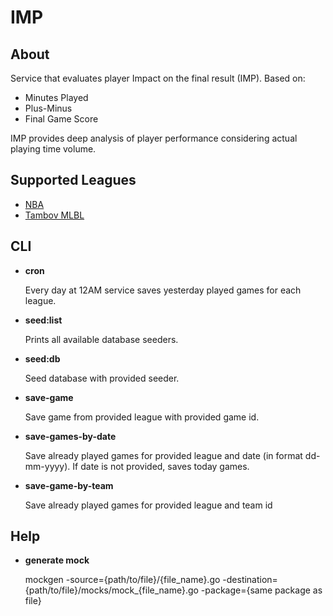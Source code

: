 # IMP


## About
Service that evaluates player Impact on the final result (IMP). Based on:
<ul>
    <li>Minutes Played</li>
    <li>Plus-Minus</li>
    <li>Final Game Score</li>
</ul>

IMP provides deep analysis of player performance considering actual playing time volume.

## Supported Leagues

<ul>
    <li><a href="https://www.nba.com/">NBA</a></li>
    <li><a href="https://tambov.ilovebasket.ru/competitions/89960">Tambov MLBL</a></li>
</ul>

## CLI

<ul>
    <li>
        <b>cron</b>
        <p>
            Every day at 12AM service saves yesterday played games for each league.
        </p>
    </li>
    <li>
        <b>seed:list</b>
        <p>
            Prints all available database seeders.
        </p>
    </li>
    <li>
        <b>seed:db</b>
        <p>
            Seed database with provided seeder.
        </p>
    </li>
    <li>
        <b>save-game</b>
        <p>
            Save game from provided league with provided game id.
        </p>
    </li>
    <li>
        <b>save-games-by-date</b>
        <p>
            Save already played games for provided league and date (in format dd-mm-yyyy). If date is not provided, saves today games.
        </p>
    </li>
    <li>
        <b>save-game-by-team</b>
        <p>
            Save already played games for provided league and team id
        </p>
    </li>
</ul>

## Help
<ul>
    <li>
        <b>generate mock</b>
        <p>
            mockgen -source={path/to/file}/{file_name}.go -destination={path/to/file}/mocks/mock_{file_name}.go -package={same package as file}
        </p>
    </li>
</ul>